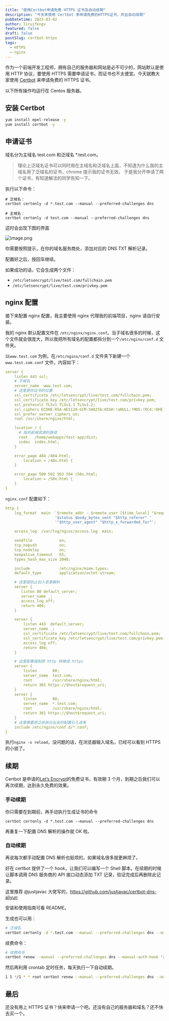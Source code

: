 ```yaml
---
title: "使用Certbot申请免费 HTTPS 证书及自动续期"
description: "今天来使用 Certbot 来申请免费的HTTPS证书，并且自动续期"
pubDatetime: 2023-03-02
author: liruifengv
featured: false
draft: false
postSlug: certbot-https
tags:
  - HTTPS
  - nginx
---
```


作为一个前端开发工程师，拥有自己的服务器和网站是必不可少的，网站默认是使用 HTTP 协议，要使用 HTTPS 需要申请证书，而证书也不太便宜。今天就教大家使用 [Certbot](https://certbot.eff.org/) 来申请免费的 HTTPS 证书。

以下所有操作均运行在 Centos 服务器。

## 安装 Certbot

```bash
yum install epel-release -y
yum install certbot -y
```

## 申请证书

域名分为主域名 test.com 和泛域名 \*.test.com。

> 理论上泛域名证书可以同时用在主域名和泛域名上面，不知道为什么我的主域名用了泛域名的证书，chrome 提示我的证书无效。
> 于是我分开申请了两个证书，有知道解法的同学告知一下。

执行以下命令：

```
# 泛域名：
certbot certonly -d *.test.com --manual --preferred-challenges dns

# 主域名：
certbot certonly -d test.com --manual --preferred-challenges dns
```

这时会出现下图的界面

![image.png](https://images.sayhub.me/blog/certbot-https/https.png)

你需要按照提示，在你的域名服务商处，添加对应的 DNS TXT 解析记录。

配置好之后，按回车继续。

如果成功的话，它会生成两个文件：

- `/etc/letsencrypt/live/test.com/fullchain.pem`
- `/etc/letsencrypt/live/test.com/privkey.pem`

## nginx 配置

接下来配置 nginx 配置，我主要使用 nginx 代理我的前端项目，nginx 请自行安装。

我的 nginx 默认配置文件在 `/etc/nginx/nginx.conf`。当子域名很多的时候，这个文件就会很庞大，所以我把所有域名的配置都拆分到一个`/etc/nginx/conf.d` 文件夹。

以`www.test.com` 为例，在`/etc/nginx/conf.d` 文件夹下新建一个 `www.test.com.conf` 文件，内容如下：

```yml
server {
    listen 443 ssl;
    # 子域名
    server_name  www.test.com;
    # 这里是你证书的位置
    ssl_certificate /etc/letsencrypt/live/test.com/fullchain.pem;
    ssl_certificate_key /etc/letsencrypt/live/test.com/privkey.pem;
    ssl_protocols TLSv1 TLSv1.1 TLSv1.2;
    ssl_ciphers ECDHE-RSA-AES128-GCM-SHA256:HIGH:!aNULL:!MD5:!RC4:!DHE;
    ssl_prefer_server_ciphers on;
    root /usr/share/nginx/html;

    location / {
      # 指向前端资源的路径
      root   /home/webapps/test-app/dist;
      index  index.html;
    }

    error_page 404 /404.html;
        location = /40x.html {
    }

    error_page 500 502 503 504 /50x.html;
        location = /50x.html {
    }
}
```

`nginx.conf` 配置如下：

```yml
http {
    log_format  main  '$remote_addr - $remote_user [$time_local] "$request" '
                      '$status $body_bytes_sent "$http_referer" '
                      '"$http_user_agent" "$http_x_forwarded_for"';

    access_log  /var/log/nginx/access.log  main;

    sendfile            on;
    tcp_nopush          on;
    tcp_nodelay         on;
    keepalive_timeout   65;
    types_hash_max_size 2048;

    include             /etc/nginx/mime.types;
    default_type        application/octet-stream;

    # 这里是防止别人恶意解析
    server {
       listen 80 default_server;
       server_name _;
       access_log off;
       return 404;
    }

    server {
        listen 443  default_server;
        server_name _;
        ssl_certificate /etc/letsencrypt/live/test.com/fullchain.pem;
        ssl_certificate_key /etc/letsencrypt/live/test.com/privkey.pem;
        access_log off;
        return 404;
    }

    # 这里配置强制把 http 转换成 https
    server {
        listen       80;
        server_name  test.com;
        root         /usr/share/nginx/html;
        return 301 https://$host$request_uri;
    }
    server {
        listen       80;
        server_name  *.test.com;
        root         /usr/share/nginx/html;
        return 301 https://$host$request_uri;
    }
    # 这里需要把之前拆分出去的配置引入进来
    include /etc/nginx/conf.d/*.conf;
}

```

执行`nginx -s reload`，没问题的话，在浏览器输入域名，已经可以看到 HTTPS 的小锁了。

## 续期

Certbot 是申请的[Let’s Encrypt](https://letsencrypt.org/)的免费证书，有效期 3 个月，到期之后我们可以再次续期，达到永久免费的效果。

### 手动续期

你只需要在到期前，再手动执行生成证书的命令

```
certbot certonly -d *.test.com --manual --preferred-challenges dns
```

再重复一下配置 DNS 解析的操作就 OK 啦。

### 自动续期

再说每次都手动配置 DNS 解析也挺烦的，如果域名很多就更麻烦了。

好在 certbot 提供了一个 hook，让我们可以编写一个 Shell 脚本。在续期的时候让脚本调用 DNS 服务商的 API 接口动态添加 TXT 记录，验证完成后再删除此记录。

这里推荐 @justjavac 大佬写的，https://github.com/justjavac/certbot-dns-aliyun

安装和使用指南可看 README。

生成也可以用：

```bash
# 泛域名
certbot certonly -d *.test.com --manual --preferred-challenges dns --manual-auth-hook "alidns" --manual-cleanup-hook "alidns clean"
```

续费命令：

```bash
# 续费命令
certbot renew --manual --preferred-challenges dns --manual-auth-hook "alidns" --manual-cleanup-hook "alidns clean"
```

然后再利用 crontab 定时任务，每天执行一下自动续期。

```bash
1 1 */1 * * root certbot renew --manual --preferred-challenges dns --manual-auth-hook "alidns" --manual-cleanup-hook "alidns clean" --deploy-hook "nginx -s reload"
```

## 最后

还没有用上 HTTPS 证书？快来申请一个吧。还没有自己的服务器和域名？还不快去买一个。
